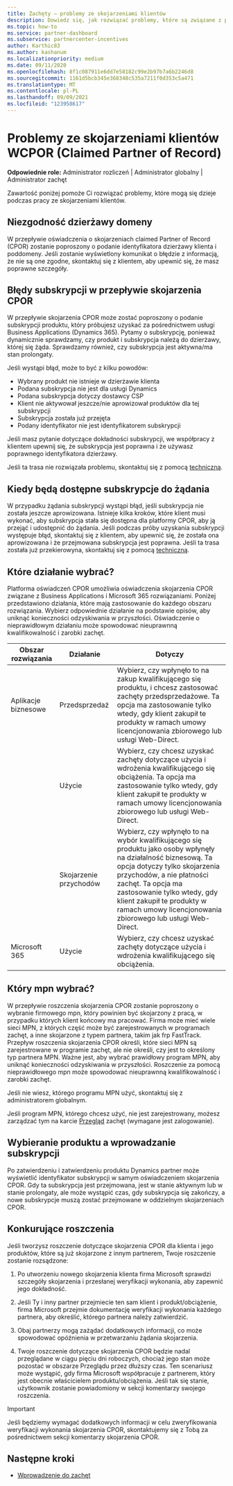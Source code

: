 ```yaml
---
title: Zachęty — problemy ze skojarzeniami klientów
description: Dowiedz się, jak rozwiązać problemy, które są związane z pracą ze skojarzeniami klientów CPOR (Claimed Partner of Record).
ms.topic: how-to
ms.service: partner-dashboard
ms.subservice: partnercenter-incentives
author: Karthic83
ms.author: kashanum
ms.localizationpriority: medium
ms.date: 09/11/2020
ms.openlocfilehash: 8f1c087911e6dd7e58182c99e2b97b7a6b2246d8
ms.sourcegitcommit: 1161d5bcb345e368348c535a7211f0d353c5a471
ms.translationtype: MT
ms.contentlocale: pl-PL
ms.lasthandoff: 09/09/2021
ms.locfileid: "123958617"
---
```

# <a name="issues-with-claimed-partner-of-record-cpor-customer-associations"></a>Problemy ze skojarzeniami klientów WCPOR (Claimed Partner of Record)

**Odpowiednie role:** Administrator rozliczeń | Administrator globalny | Administrator zachęt

Zawartość poniżej pomoże Ci rozwiązać problemy, które mogą się dzieje podczas pracy ze skojarzeniami klientów.

## <a name="domain-tenant-mismatch"></a>Niezgodność dzierżawy domeny

W przepływie oświadczenia o skojarzeniach claimed Partner of Record (CPOR) zostanie poproszony o podanie identyfikatora dzierżawy klienta i poddomeny. Jeśli zostanie wyświetlony komunikat o błędzie z informacją, że nie są one zgodne, skontaktuj się z klientem, aby upewnić się, że masz poprawne szczegóły.

## <a name="subscription-errors-in-the-cpor-association-claim-flow"></a>Błędy subskrypcji w przepływie skojarzenia CPOR

W przepływie skojarzenia CPOR może zostać poproszony o podanie subskrypcji produktu, który próbujesz uzyskać za pośrednictwem usługi Business Applications (Dynamics 365). Pytamy o subskrypcję, ponieważ dynamicznie sprawdzamy, czy produkt i subskrypcja należą do dzierżawy, której się żąda. Sprawdzamy również, czy subskrypcja jest aktywna/ma stan prolongaty.

Jeśli wystąpi błąd, może to być z kilku powodów:

- Wybrany produkt nie istnieje w dzierżawie klienta
- Podana subskrypcja nie jest dla usługi Dynamics
- Podana subskrypcja dotyczy dostawcy CSP
- Klient nie aktywował jeszcze/nie aprowizował produktów dla tej subskrypcji
- Subskrypcja została już przejęta
- Podany identyfikator nie jest identyfikatorem subskrypcji

Jeśli masz pytanie dotyczące dokładności subskrypcji, we współpracy z klientem upewnij się, że subskrypcja jest poprawna i że używasz poprawnego identyfikatora dzierżawy.

Jeśli ta trasa nie rozwiązała problemu, skontaktuj się z pomocą [techniczną](https://partner.microsoft.com/dashboard/support/incentives/servicerequests?category=incentives).

## <a name="when-subscriptions-will-be-available-to-claim"></a>Kiedy będą dostępne subskrypcje do żądania

W przypadku żądania subskrypcji wystąpi błąd, jeśli subskrypcja nie została jeszcze aprowizowana. Istnieje kilka kroków, które klient musi wykonać, aby subskrypcja stała się dostępna dla platformy CPOR, aby ją przejąć i udostępnić do żądania. Jeśli podczas próby uzyskania subskrypcji występuje błąd, skontaktuj się z klientem, aby upewnić się, że została ona aprowizowana i że przejmowana subskrypcja jest poprawna. Jeśli ta trasa została już przekierowyna, skontaktuj się z pomocą [techniczną](https://partner.microsoft.com/dashboard/support/incentives/servicerequests?category=incentives).

## <a name="which-activity-do-i-choose"></a>Które działanie wybrać?

Platforma oświadczeń CPOR umożliwia oświadczenia skojarzenia CPOR związane z Business Applications i Microsoft 365 rozwiązaniami. Poniżej przedstawiono działania, które mają zastosowanie do każdego obszaru rozwiązania. Wybierz odpowiednie działanie na podstawie opisów, aby uniknąć konieczności odzyskiwania w przyszłości. Oświadczenie o nieprawidłowym działaniu może spowodować nieuprawnną kwalifikowalność i zarobki zachęt.


| Obszar rozwiązania | Działanie | Dotyczy |
| ------ | ----------- | ----------- |
| Aplikacje biznesowe      | Przedsprzedaż   | Wybierz, czy wpłynęło to na zakup kwalifikującego się produktu, i chcesz zastosować zachęty przedsprzedażowe. Ta opcja ma zastosowanie tylko wtedy, gdy klient zakupił te produkty w ramach umowy licencjonowania zbiorowego lub usługi Web-Direct. |
|    |  Użycie  | Wybierz, czy chcesz uzyskać zachęty dotyczące użycia i wdrożenia kwalifikującego się obciążenia. Ta opcja ma zastosowanie tylko wtedy, gdy klient zakupił te produkty w ramach umowy licencjonowania zbiorowego lub usługi Web-Direct. |
|    | Skojarzenie przychodów   | Wybierz, czy wpłynęło to na wybór kwalifikującego się produktu jako osoby wpłynęły na działalność biznesową. Ta opcja dotyczy tylko skojarzenia przychodów, a nie płatności zachęt. Ta opcja ma zastosowanie tylko wtedy, gdy klient zakupił te produkty w ramach umowy licencjonowania zbiorowego lub usługi Web-Direct.   |
| Microsoft 365   | Użycie   | Wybierz, czy chcesz uzyskać zachęty dotyczące użycia i wdrożenia kwalifikującego się obciążenia. |

## <a name="which-mpn-do-i-choose"></a>Który mpn wybrać?

W przepływie roszczenia skojarzenia CPOR zostanie poproszony o wybranie firmowego mpn, który powinien być skojarzony z pracą, w przypadku których klient końcowy ma pracować. Firma może mieć wiele sieci MPN, z których część może być zarejestrowanych w programach zachęt, a inne skojarzone z typem partnera, takim jak frp FastTrack. Przepływ roszczenia skojarzenia CPOR określi, które sieci MPN są zarejestrowane w programie zachęt, ale nie określi, czy jest to określony typ partnera MPN. Ważne jest, aby wybrać prawidłowy program MPN, aby uniknąć konieczności odzyskiwania w przyszłości. Roszczenie za pomocą nieprawidłowego mpn może spowodować nieuprawnną kwalifikowalność i zarobki zachęt.

Jeśli nie wiesz, którego programu MPN użyć, skontaktuj się z administratorem globalnym.

Jeśli program MPN, którego chcesz użyć, nie jest zarejestrowany, możesz zarządzać tym na karcie [Przegląd](https://partner.microsoft.com/dashboard/incentives/enrollment/summary) zachęt (wymagane jest zalogowanie).

## <a name="choosing-a-product-vs-entering-a-subscription"></a>Wybieranie produktu a wprowadzanie subskrypcji

Po zatwierdzeniu i zatwierdzeniu produktu Dynamics partner może wyświetlić identyfikator subskrypcji w samym oświadczeniem skojarzenia CPOR. Gdy ta subskrypcja jest przejmowana, jest w stanie aktywnym lub w stanie prolongaty, ale może wystąpić czas, gdy subskrypcja się zakończy, a nowe subskrypcje muszą zostać przejmowane w oddzielnym skojarzeniach CPOR.

## <a name="competing-claims"></a>Konkurujące roszczenia

Jeśli tworzysz roszczenie dotyczące skojarzenia CPOR dla klienta i jego produktów, które są już skojarzone z innym partnerem, Twoje roszczenie zostanie rozsądzone:

1. Po utworzeniu nowego skojarzenia klienta firma Microsoft sprawdzi szczegóły skojarzenia i przesłanej weryfikacji wykonania, aby zapewnić jego dokładność.

2. Jeśli Ty i inny partner przejmiecie ten sam klient i produkt/obciążenie, firma Microsoft przejmie dokumentację weryfikacji wykonania każdego partnera, aby określić, którego partnera należy zatwierdzić.

3. Obaj partnerzy mogą zażądać dodatkowych informacji, co może spowodować opóźnienia w przetwarzaniu żądania skojarzenia.

4. Twoje roszczenie dotyczące skojarzenia CPOR będzie nadal przeglądane  w ciągu pięciu dni roboczych, chociaż jego stan może pozostać w obszarze Przeglądu przez dłuższy czas. Ten scenariusz może wystąpić, gdy firma Microsoft współpracuje z partnerem, który jest obecnie właścicielem produktu/obciążenia. Jeśli tak się stanie, użytkownik zostanie powiadomiony w sekcji komentarzy swojego roszczenia. 

>[!IMPORTANT]
>Jeśli będziemy wymagać dodatkowych informacji w celu zweryfikowania weryfikacji wykonania skojarzenia CPOR, skontaktujemy się z Tobą za pośrednictwem sekcji komentarzy skojarzenia CPOR.

## <a name="next-steps"></a>Następne kroki

- [Wprowadzenie do zachęt](incentives-get-started-intro.md)

